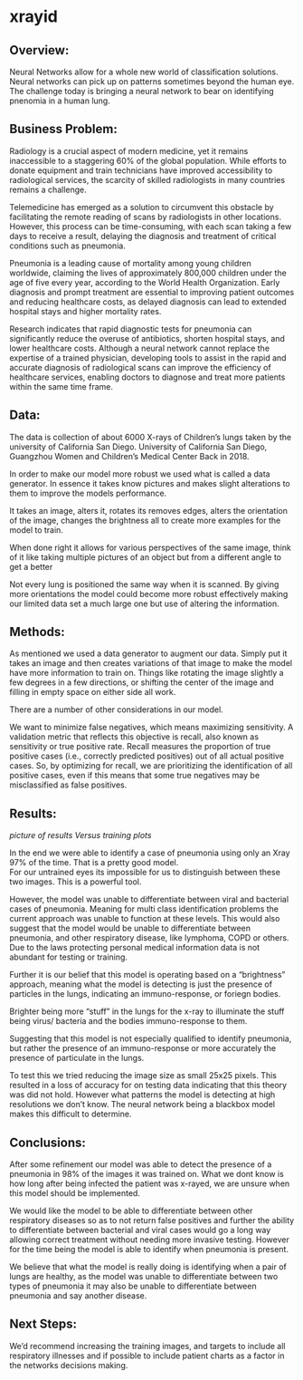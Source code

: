 # xrayid


## Overview:
Neural Networks allow for a whole new world of classification solutions. Neural networks can pick up on patterns sometimes beyond the human eye. The challenge today is bringing a neural network to bear on identifying pnenomia in a human lung. 

## Business Problem:

Radiology is a crucial aspect of modern medicine, yet it remains inaccessible to a staggering 60% of the global population. While efforts to donate equipment and train technicians have improved accessibility to radiological services, the scarcity of skilled radiologists in many countries remains a challenge.

Telemedicine has emerged as a solution to circumvent this obstacle by facilitating the remote reading of scans by radiologists in other locations. However, this process can be time-consuming, with each scan taking a few days to receive a result, delaying the diagnosis and treatment of critical conditions such as pneumonia.

Pneumonia is a leading cause of mortality among young children worldwide, claiming the lives of approximately 800,000 children under the age of five every year, according to the World Health Organization. Early diagnosis and prompt treatment are essential to improving patient outcomes and reducing healthcare costs, as delayed diagnosis can lead to extended hospital stays and higher mortality rates.

Research indicates that rapid diagnostic tests for pneumonia can significantly reduce the overuse of antibiotics, shorten hospital stays, and lower healthcare costs. Although a neural network cannot replace the expertise of a trained physician, developing tools to assist in the rapid and accurate diagnosis of radiological scans can improve the efficiency of healthcare services, enabling doctors to diagnose and treat more patients within the same time frame.

## Data:

The data is collection of about 6000 X-rays of Children’s lungs taken by the university of California San Diego. University of California San Diego, Guangzhou Women and Children’s Medical Center Back in 2018.

  
In order to make our model more robust we used what is called a data generator. In essence it takes know pictures and makes slight alterations to them to improve the models performance.  


It takes an image, alters it, rotates its removes edges, alters the orientation of the image, changes the brightness all to create more examples for the model to train. 

When done right it allows for various perspectives of the same image, think of it like taking multiple pictures of an object but from a different angle to get a better 

Not every lung is positioned the same way when it is scanned. By giving more orientations the model could become more robust effectively making our limited data set a much large one but use of altering the information.


## Methods:

As mentioned we used a data generator to augment our data. Simply put it takes an image and then creates variations of that image to make the model have more information to train on. Things like rotating the image slightly a few degrees in a few directions, or shifting the center of the image and filling in empty space on either side all work.

There are a number of other considerations in our model.

We want to minimize false negatives, which means maximizing sensitivity. A validation metric that reflects this objective is recall, also known as sensitivity or true positive rate. Recall measures the proportion of true positive cases (i.e., correctly predicted positives) out of all actual positive cases. So, by optimizing for recall, we are prioritizing the identification of all positive cases, even if this means that some true negatives may be misclassified as false positives.





## Results:

*picture of results Versus training plots*




In the end we were able to identify a case of pneumonia using only an Xray 97% of the time. That is a pretty good model.  
For our untrained eyes its impossible for us to distinguish between these two images. This is a powerful tool.  

However, the model was unable to differentiate between viral and bacterial cases of pneumonia. Meaning for multi class identification problems the current approach was unable to function at these levels.  This would also suggest that the model would be unable to differentiate between pneumonia, and other respiratory disease, like lymphoma, COPD or others. Due to the laws protecting personal medical information data is not abundant for testing or training.

Further it is our belief that this model is operating based on a “brightness” approach, meaning what the model is detecting is just the presence of particles in the lungs, indicating an immuno-response, or foriegn bodies. 

Brighter being more “stuff” in the lungs for the x-ray to illuminate the stuff being virus/ bacteria and the bodies immuno-response to them.

Suggesting that this model is not especially qualified to identify pneumonia, but rather the presence of an immuno-response or more accurately the presence of particulate in the lungs.

To test this we tried reducing the image size as small 25x25 pixels. This resulted in a loss of accuracy for on testing data indicating that this theory was did not hold. However what patterns the model is detecting at high resolutions we don’t know.   The neural network being a blackbox model makes this difficult to determine. 



## Conclusions:

After some refinement our model was able to detect the presence of a pneumonia in 98% of the images it was trained on.
What we dont know is how long after being infected the patient was x-rayed, we are unsure when this model should be implemented.  

We would like the model to be able to differentiate between other respiratory diseases so as to not return false positives and further the ability to differentiate between bacterial and viral cases would go a long way allowing correct treatment without needing more invasive testing. However for the time being the model is able to identify when pneumonia is present.

We believe that what the model is really doing is identifying when a pair of lungs are healthy, as the model was unable to differentiate between two types of pneumonia it may also be unable to differentiate between pneumonia and say another disease.  


## Next Steps:

We’d recommend increasing the training images, and targets to include all respiratory illnesses and if possible to include patient charts as a factor in the networks decisions making.
